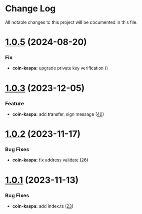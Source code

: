 
# Change Log

All notable changes to this project will be documented in this file.

# [1.0.5](https://github.com/okx/js-wallet-sdk) (2024-08-20)

### Fix

- **coin-kaspa:** upgrade private key verification ([](https://github.com/okx/js-wallet-sdk))

# [1.0.3](https://github.com/okx/js-wallet-sdk) (2023-12-05)

### Feature

- **coin-kaspa:** add transfer, sign message ([40](https://github.com/okx/js-wallet-sdk/pull/40))

# [1.0.2](https://github.com/okx/js-wallet-sdk) (2023-11-17)

### Bug Fixes

- **coin-kaspa:** fix address validate ([26](https://github.com/okx/js-wallet-sdk/pull/26))

# [1.0.1](https://github.com/okx/js-wallet-sdk) (2023-11-13)

### Bug Fixes

- **coin-kaspa:** add index.ts ([23](https://github.com/okx/js-wallet-sdk/pull/23))
